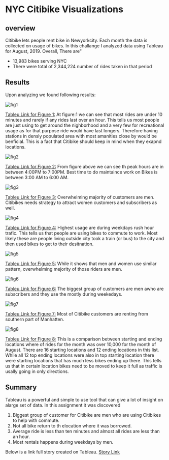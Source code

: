 # NYC Citibike Visualizations

## overview
Citibike lets people rent bike in Newyorkcity. Each month the data is collected on usage of bikes. In this challange I analyzed data using Tableau for August, 2019. Overall,
There are"
  - 13,983 bikes serving NYC
  - There were total of 2,344,224 number of rides taken in that period
## Results 
Upon analyzing we found following results: 

![fig1](https://github.com/h4mm4d/NYC_Citibike_Challenge/blob/main/viz/Checkout%20Time%20for%20Users.png?raw=true)

[Tableu Link for Figure 1:](https://public.tableau.com/views/TableauChallange_16436888439010/CheckoutTimeforUsers?:language=en-US&:display_count=n&:origin=viz_share_link)
At figure:1 we can see that most rides are under 10 minutes and rarely if any rides last over an hour. This tells us most people are just using to get around the nighborhood and a very few for recreational usage as for that purpose ride would have last longers. Therefore having stations in densly populated area with most amanities close by would be benficial. This is a fact that Citibike should keep in mind when they exapnd locations.   


![fig2](https://github.com/h4mm4d/NYC_Citibike_Challenge/blob/main/viz/August%20Peak%20Hours.png?raw=true)

[Tableu Link for Figure 2:](https://public.tableau.com/views/AugustPeakHours_16439148473360/AugustPeakHours?:language=en-US&:display_count=n&:origin=viz_share_link)
From figure above we can see th peak hours are in between 4:00PM to 7:00PM. Best time to do maintaince work on Bikes is between 3:00 AM to 6:00 AM.


![fig3](https://github.com/h4mm4d/NYC_Citibike_Challenge/blob/main/viz/Checkout%20Time%20by%20Gender.png?raw=true)

[Tableu Link for Figure 3:](https://public.tableau.com/views/Module14Challenge_16438572576150/CHKBYGender?:language=en-US&:display_count=n&:origin=viz_share_link)
Overwhelming majority of customers are men. Citibikes needs strategy to attract women customers and subscribers as well. 


![fig4](https://github.com/h4mm4d/NYC_Citibike_Challenge/blob/main/viz/Trip%20By%20Weekdays%20per%20Hour.png?raw=true)

[Tableu Link for Figure 4:](https://public.tableau.com/views/TripByWeekDaysPerHour/TripByWeekdaysperHour?:language=en-US&:display_count=n&:origin=viz_share_link)
Highest usage are during weekdays rush hour trafic. This tells us that people are using bikes to commute to work. Most likely these are people living outside city took a train (or bus) to the city and then used bikes to get to their desitnation. 

![fig5](https://github.com/h4mm4d/NYC_Citibike_Challenge/blob/main/viz/Trips%20by%20Gender%20(Weekdays%20per%20Hour).png?raw=true)

[Tableu Link for Figure 5:](https://public.tableau.com/views/Module14ChallengeTripsbyGender/TripsbyGenderWeekdaysperHour?:language=en-US&:display_count=n&:origin=viz_share_link)
While it shows that men and women use similar pattern, overwhelming mejority of those riders are men. 


![fig6](https://github.com/h4mm4d/NYC_Citibike_Challenge/blob/main/viz/Gender%20By%20Weekdays.png?raw=true)

[Tableu Link for Figure 6:](https://public.tableau.com/views/Module14ChallengeGenderByWeekDays/GenderByWeekdays?:language=en-US&:display_count=n&:origin=viz_share_link)
The biggest group of customers are men awho are subscribers and they use the mostly during weekedays. 


![fig7](https://github.com/h4mm4d/NYC_Citibike_Challenge/blob/main/viz/Top%20Starting%20Locations.png?raw=true)

[Tableu Link for Figure 7:](https://public.tableau.com/views/TopStartingLocations_16439150463030/TopStartingLocations?:language=en-US&:display_count=n&:origin=viz_share_link)
Most of Citibike customers are renting from southern part of Manhatten. 



![fig8](https://github.com/h4mm4d/NYC_Citibike_Challenge/blob/main/viz/Dashboard%201.png?raw=true)

[Tableu Link for Figure 8:](https://public.tableau.com/views/Dashboaredpopularlocations/Dashboard1?:language=en-US&:display_count=n&:origin=viz_share_link)
This is a comparison between starting and ending locations where of rides for the month was over 10,000 for the month of August. There are 16 starting locations and 12 ending locations in this list. While all 12 top ending locations were also in top starting location there were starting locations that has much less bikes ending up there. This tells us that in certain location bikes need to be moved to keep it full as traffic is usally going in only directions.  




## Summary
Tableau is a powerful and simple to use tool that can give a lot of insight on alarge set of data. In this assignment it was discovered 
1. Biggest group of customer for Citibike are men who are using Citibikes to help with commute. 
2. Not all bike return to th elocation where it was borrowed. 
3. Average ride is less than ten minutes and almost all rides are less than an hour. 
4. Most rentals happens during weekdays by men.

Below is a link full story created on Tableau. 
[Story Link](https://public.tableau.com/views/Module14ChallengeStory_16439025485880/CitibikeStory?:language=en-US&:display_count=n&:origin=viz_share_link)

